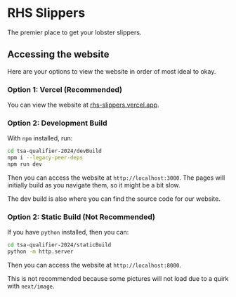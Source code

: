 # RHS Slippers

The premier place to get your lobster slippers.

## Accessing the website

Here are your options to view the website in order of most ideal to okay.

### Option 1: Vercel (Recommended)

You can view the website at [rhs-slippers.vercel.app](rhs-slippers.vercel.app).

### Option 2: Development Build

With `npm` installed, run:

```bash
cd tsa-qualifier-2024/devBuild
npm i --legacy-peer-deps
npm run dev
```

Then you can access the website at `http://localhost:3000`. The pages will initially build as you navigate them, so it might be a bit slow.

The dev build is also where you can find the source code for our website.

### Option 2: Static Build (Not Recommended)

If you have `python` installed, then you can:

```bash
cd tsa-qualifier-2024/staticBuild
python -m http.server
```

Then you can access the website at `http://localhost:8000`.

This is not recommended because some pictures will not load due to a quirk with `next/image`.
